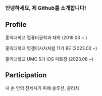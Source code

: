 ### 안녕하세요, 제 Github를 소개합니다!

## Profile
홍익대학교 컴퓨터공학과 재학 (2019.03 ~ )

홍익대학교 멋쟁이사자처럼 11기 BE (2023.03 ~)

홍익대학교 UMC 5기 iOS 파트장 (2023.08 ~)


## Participation
내 손 안의 전세사기 피해 솔루션, 클러치
